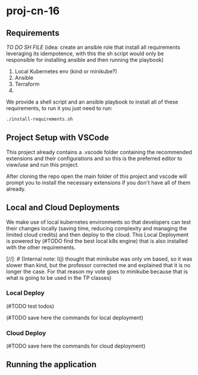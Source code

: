 # proj-cn-16

## Requirements

*TO DO SH FILE*
(idea: create an ansible role that install all requirements leveraging its idempotence,
with this the sh script would only be responsible for installing ansible and then running the playbook)

1. Local Kubernetes env (kind or minikube?) 
2. Ansible
3. Terraform
4. 

We provide a shell script and an ansible playbook to install all of these requirements, to run it you just need to run:
```sh
./install-requirements.sh
```

## Project Setup with VSCode

This project already contains a .vscode folder containing the recommended extensions and their configurations and so this is the preferred editor to view/use and run this project.

After cloning the repo open the main folder of this project and vscode will prompt you to install the necessary extensions if you don't have all of them already.

## Local and Cloud Deployments

We make use of local kubernetes environments so that developers can test their changes locally (saving time, reducing complexity and managing the limited cloud credits) and then deploy to the cloud.
This Local Deployment is powered by (#TODO find the best local k8s engine) that is also installed with the other requirements.

[//]: # (Internal note: I(j) thought that minikube was only vm based, so it was slower than kind, but the professor corrected me and explained that it is no longer the case. For that reason my vote goes to minikube because that is what is going to be used in the TP classes)

### Local Deploy

(#TODO test todos)

(#TODO save here the commands for local deployment)

### Cloud Deploy

(#TODO save here the commands for cloud deployment)

## Running the application

